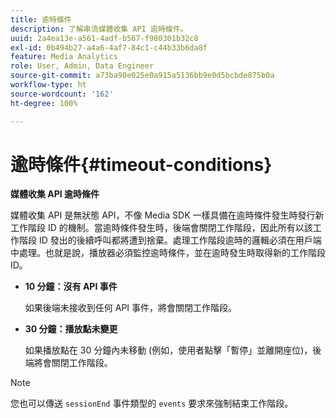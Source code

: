 ```yaml
---
title: 逾時條件
description: 了解串流媒體收集 API 逾時條件。
uuid: 2a4ea13e-a561-4adf-b567-f980301b32c8
exl-id: 0b494b27-a4a6-4af7-84c1-c44b33b6da8f
feature: Media Analytics
role: User, Admin, Data Engineer
source-git-commit: a73ba98e025e0a915a5136bb9e0d5bcbde875b0a
workflow-type: ht
source-wordcount: '162'
ht-degree: 100%

---
```


# 逾時條件{#timeout-conditions}

**媒體收集 API 逾時條件**

媒體收集 API 是無狀態 API，不像 Media SDK 一樣具備在逾時條件發生時發行新工作階段 ID 的機制。當逾時條件發生時，後端會關閉工作階段，因此所有以該工作階段 ID 發出的後續呼叫都將遭到捨棄。處理工作階段逾時的邏輯必須在用戶端中處理。也就是說，播放器必須監控逾時條件，並在逾時發生時取得新的工作階段 ID。

* **10 分鐘：沒有 API 事件**

   如果後端未接收到任何 API 事件，將會關閉工作階段。
* **30 分鐘：播放點未變更**

   如果播放點在 30 分鐘內未移動 (例如，使用者點擊「暫停」並離開座位)，後端將會關閉工作階段。

>[!NOTE]
>
>您也可以傳送 `sessionEnd` 事件類型的 `events` 要求來強制結束工作階段。
